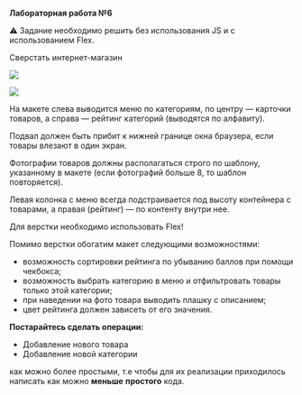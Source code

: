 ﻿**Лабораторная работа №6**

⚠️ Задание необходимо решить без использования JS и с использованием Flex.

Сверстать интернет-магазин

![](media/Aspose.Words.fbc752e7-5cba-459f-a9d2-a51304673bc6.001.png)

![](media/Aspose.Words.fbc752e7-5cba-459f-a9d2-a51304673bc6.002.png)

На макете слева выводится меню по категориям, по центру — карточки товаров, а справа — рейтинг категорий (выводятся по алфавиту).

Подвал должен быть прибит к нижней границе окна браузера, если товары влезают в один экран.

Фотографии товаров должны располагаться строго по шаблону, указанному в макете (если фотографий больше 8, то шаблон повторяется).

Левая колонка с меню всегда подстраивается под высоту контейнера с товарами, а правая (рейтинг) — по контенту внутри нее.

Для верстки необходимо использовать Flex!

Помимо верстки обогатим макет следующими возможностями:

- возможность сортировки рейтинга по убыванию баллов при помощи чекбокса;
- возможность выбрать категорию в меню и отфильтровать товары только этой категории;
- при наведении на фото товара выводить плашку с описанием;
- цвет рейтинга должен зависеть от его значения.

**Постарайтесь сделать операции:**

- Добавление нового товара
- Добавление новой категории

как можно более простыми, т.е чтобы для их реализации приходилось написать как можно **меньше** **простого** кода.




